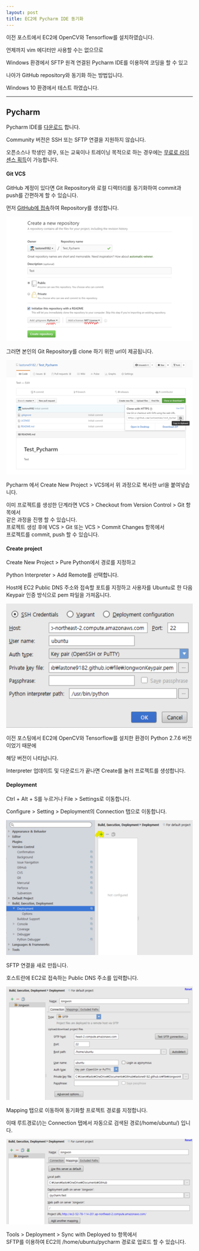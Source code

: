 ```yaml
---
layout: post
title: EC2에 Pycharm IDE 동기화
---
```


이전 포스트에서 EC2에 OpenCV와 Tensorflow를 설치하였습니다.

언제까지 vim 에디터만 사용할 수는 없으므로

Windows 환경에서 SFTP 원격 연결된 Pycharm IDE를 이용하여 코딩을 할 수 있고

나아가 GitHub repository와 동기화 하는 방법입니다.

Windows 10 환경에서 테스트 하였습니다.

---

## Pycharm

Pycharm IDE를 [다운로드](//www.jetbrains.com/pycharm/download/#section=windows) 합니다.

<div class='warn'>
Community 버전은 SSH 또는 SFTP 연결을 지원하지 않습니다.
</div>

오픈소스나 학생인 경우, 또는 교육이나 트레이닝 목적으로 하는 경우에는 [무료로 라이센스 획득](//www.jetbrains.com/pycharm/buy/#edition=discounts)이 가능합니다.


#### Git VCS

GitHub 계정이 있다면 Git Repository와 로컬 디렉터리를 동기화하여 commit과 push를 간편하게 할 수 있습니다.

먼저 [GitHub에 접속](//github.com)하여 Repository를 생성합니다.

![](/image/aws/gitrepo.png)

그러면 본인의 Git Repository를 clone 하기 위한 url이 제공됩니다.

![](/image/aws/giturl.png)

Pycharm 에서 Create New Project > VCS에서 위 과정으로 복사한 url을 붙여넣습니다.

<div class='def'>
이미 프로젝트를 생성한 단계라면 VCS > Checkout from Version Control > Git 항목에서
<br>
같은 과정을 진행 할 수 있습니다.
</div>

<div class='def'>
프로젝트 생성 후에 VCS > Git 또는 VCS > Commit Changes 항목에서 <br>
프로젝트를 commit, push 할 수 있습니다.
</div>

#### Create project

Create New Project > Pure Python에서 경로를 지정하고

Python Interpreter > Add Remote를 선택합니다.

Host에 EC2 Public DNS 주소와 접속할 포트를 지정하고 사용자를 Ubuntu로 한 다음 Keypair 인증 방식으로 pem 파일을 가져옵니다.

![](/image/aws/interpreter.png)

이전 포스팅에서 EC2에 OpenCV와 Tensorflow를 설치한 환경이 Python 2.7.6 버전이었기 때문에

해당 버전이 나타납니다.

Interpreter 업데이트 및 다운로드가 끝나면 Create를 눌러 프로젝트를 생성합니다.


#### Deployment

Ctrl + Alt + S를 누르거나 File > Settings로 이동합니다.

Configure > Setting > Deployment의 Connection 탭으로 이동합니다.

![](/image/aws/deploy.png)

SFTP 연결을 새로 만듭니다.

호스트란에 EC2로 접속하는 Public DNS 주소를 입력합니다.

![](/image/aws/connection.png)

Mapping 탭으로 이동하여 동기화할 프로젝트 경로를 지정합니다.

이때 루트경로(/)는 Connection 탭에서 자동으로 검색된 경로(/home/ubuntu/) 입니다.

![](/image/aws/mapping.png)

<div class='def'>
Tools > Deployment > Sync with Deployed to 항목에서 <br>
SFTP를 이용하여 EC2의 /home/ubuntu/pycharm 경로로 업로드 할 수 있습니다.
</div>
